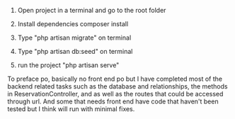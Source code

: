 1. Open project in a terminal and go to the root folder

2. Install dependencies composer install

3. Type "php artisan migrate" on terminal

4. Type "php artisan db:seed" on terminal
  
5. run the project "php artisan serve"

To preface po, basically no front end po but I have completed most of the backend related tasks such as the database and relationships, the methods in ReservationController, and as well as the routes that could be accessed through url. And some that needs front end have code that haven't been tested but I think will run with minimal fixes.
